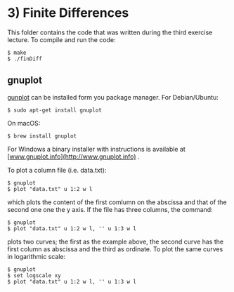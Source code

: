 # 3) Finite Differences
This folder contains the code that was written during the third exercise lecture.
To compile and run the code:
```
$ make
$ ./finDiff
```
## gnuplot
[gunplot](http://www.gnuplot.info) can be installed form you package manager. For Debian/Ubuntu:
```
$ sudo apt-get install gnuplot
```
On macOS:
```
$ brew install gnuplot
```
For Windows a binary installer with instructions is available at [www.gnuplot.info](http://www.gnuplot.info) .

To plot a column file (i.e. data.txt):
```
$ gnuplot
$ plot "data.txt" u 1:2 w l
```
which plots the content of the first comlumn on the abscissa and that of the second one one the y axis.
If the file has three columns, the command:
```
$ gnuplot
$ plot "data.txt" u 1:2 w l, '' u 1:3 w l
```
plots two curves; the first as the example above, the second curve has the first column as abscissa and the third as ordinate.
To plot the same curves in logarithmic scale:
```
$ gnuplot
$ set logscale xy
$ plot "data.txt" u 1:2 w l, '' u 1:3 w l
```
